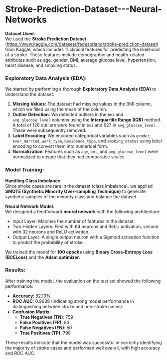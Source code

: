 # Stroke-Prediction-Dataset---Neural-Networks

**Dataset Used**:  
We used the **Stroke Prediction Dataset** (https://www.kaggle.com/datasets/fedesoriano/stroke-prediction-dataset) from Kaggle, which includes 11 clinical features for predicting the likelihood of a stroke. These features include demographic and health-related attributes such as age, gender, BMI, average glucose level, hypertension, heart disease, and smoking status.

### Exploratory Data Analysis (EDA):  
We started by performing a thorough **Exploratory Data Analysis (EDA)** to understand the dataset:
1. **Missing Values**: The dataset had missing values in the BMI column, which we filled using the mean of the column.
2. **Outlier Detection**: We detected outliers in the `bmi` and `avg_glucose_level` columns using the **Interquartile Range (IQR)** method. A total of 126 outliers were found in `bmi` and 627 in `avg_glucose_level`. These were subsequently removed.
3. **Label Encoding**: We encoded categorical variables such as `gender`, `ever_married`, `work_type`, `Residence_type`, and `smoking_status` using label encoding to convert them into numerical form.
4. **Normalization**: Features such as `age`, `bmi`, and `avg_glucose_level` were normalized to ensure that they had comparable scales.

### Model Training:
**Handling Class Imbalance**:  
Since stroke cases are rare in the dataset (class imbalance), we applied **SMOTE (Synthetic Minority Over-sampling Technique)** to generate synthetic samples of the minority class and balance the dataset.

**Neural Network Model**:  
We designed a feedforward **neural network** with the following architecture:
- Input Layer: Matches the number of features in the dataset.
- Two Hidden Layers: First with 64 neurons and ReLU activation, second with 32 neurons and ReLU activation.
- Output Layer: A single output neuron with a Sigmoid activation function to predict the probability of stroke.

We trained the model for **100 epochs** using **Binary Cross-Entropy Loss (BCELoss)** and the **Adam optimizer**.

### Results:
After training the model, the evaluation on the test set showed the following performance:
- **Accuracy**: 92.13%
- **ROC AUC**: 0.9638 (indicating strong model performance in distinguishing between stroke and non-stroke cases).
- **Confusion Matrix**:
  - **True Negatives (TN)**: 759
  - **False Positives (FP)**: 83
  - **False Negatives (FN)**: 50
  - **True Positives (TP)**: 798

These results indicate that the model was successful in correctly identifying the majority of stroke cases and performed well overall, with high accuracy and ROC AUC.

